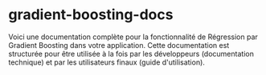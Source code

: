 # gradient-boosting-docs
Voici une documentation complète pour la fonctionnalité de Régression par Gradient Boosting dans votre application. Cette documentation est structurée pour être utilisée à la fois par les développeurs (documentation technique) et par les utilisateurs finaux (guide d'utilisation).

